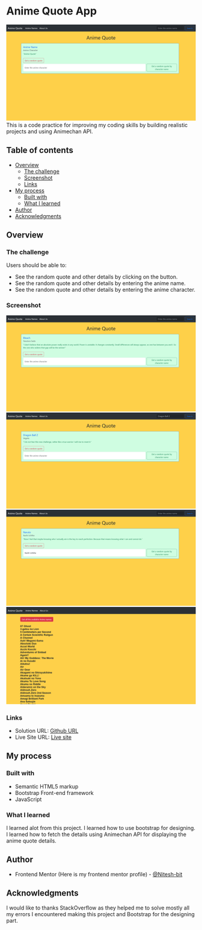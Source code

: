 # Anime Quote App

![Starting page design preview for the Anime Quote App](./design/Screenshot1.png)
This is a code practice for improving my coding skills by building realistic projects and using Animechan API.

## Table of contents

- [Overview](#overview)
  - [The challenge](#the-challenge)
  - [Screenshot](#screenshot)
  - [Links](#links)
- [My process](#my-process)
  - [Built with](#built-with)
  - [What I learned](#what-i-learned)
- [Author](#author)
- [Acknowledgments](#acknowledgments)

## Overview

### The challenge

Users should be able to:

- See the random quote and other details by clicking on the button.
- See the random quote and other details by entering the anime name.
- See the random quote and other details by entering the anime character.

### Screenshot

![](./design/GetRandomQuote.png)
![](./design/GetQuotebyAnimeName.png)
![](./design/GetQuotebyAnimeCharacter.png)
![](./design/AnimeNames.png)

### Links

- Solution URL: [Github URL]()
- Live Site URL: [Live site]()

## My process

### Built with

- Semantic HTML5 markup
- Bootstrap Front-end framework
- JavaScript

### What I learned

I learned alot from this project.
I learned how to use bootstrap for designing.
I learned how to fetch the details using Animechan API for displaying the anime quote details.

## Author

- Frontend Mentor (Here is my frontend mentor profile) - [@Nitesh-bit](https://www.frontendmentor.io/profile/Nitesh-bit)

## Acknowledgments

I would like to thanks StackOverflow as they helped me to solve mostly all my errors I encountered making this project and Bootstrap for the designing part.
